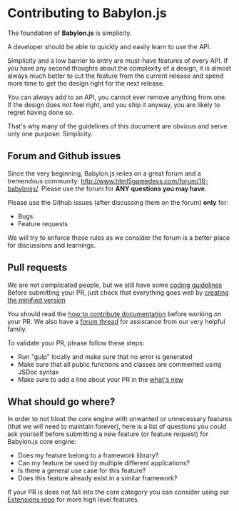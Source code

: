 # Contributing to Babylon.js

The foundation of **Babylon.js** is simplicity. 

A developer should be able to quickly and easily learn to use the API. 

Simplicity and a low barrier to entry are must-have features of every API. If you have any second thoughts about the complexity of a design, it is almost always much better to cut the feature from the current release and spend more time to get the design right for the next release. 

You can always add to an API, you cannot ever remove anything from one. If the design does not feel right, and you ship it anyway, you are likely to regret having done so.

That's why many of the guidelines of this document are obvious and serve only one purpose: Simplicity.

## Forum and Github issues

Since the very beginning, Babylon.js relies on a great forum and a tremendous community: http://www.html5gamedevs.com/forum/16-babylonjs/.
Please use the forum for **ANY questions you may have**.

Please use the Github issues (after discussing them on the forum) **only** for:
- Bugs
- Feature requests

We will try to enforce these rules as we consider the forum is a better place for discussions and learnings.

## Pull requests

We are not complicated people, but we still have some [coding guidelines](http://doc.babylonjs.com/how_to/approved_naming_conventions)
Before submitting your PR, just check that everything goes well by [creating the minified version](http://doc.babylonjs.com/resources/creating_the_mini-fied_version)

You should read the [how to contribute documentation](http://doc.babylonjs.com/how_to/how_to_start) before working on your PR.
We also have a [forum thread](http://www.html5gamedevs.com/topic/20456-contributing-on-babylonjs/) for assistance from our very helpful family.
  
To validate your PR, please follow these steps:
- Run "gulp" locally and make sure that no error is generated
- Make sure that all public functions and classes are commented using JSDoc syntax
- Make sure to add a line about your PR in the [what's new](https://github.com/BabylonJS/Babylon.js/blob/master/dist/preview%20release/what's%20new.md)
  
 ## What should go where?

In order to not bloat the core engine with unwanted or unnecessary features (that we will need to maintain forever), here is a list of questions you could ask yourself before submitting a new feature (or feature request) for Babylon.js core engine:
- Does my feature belong to a framework library?
- Can my feature be used by multiple different applications?
- Is there a general use case for this feature?
- Does this feature already exist in a similar framework?

If your PR is does not fall into the core category you can consider using our [Extensions repo](https://github.com/BabylonJS/Extensions) for more high level features.
